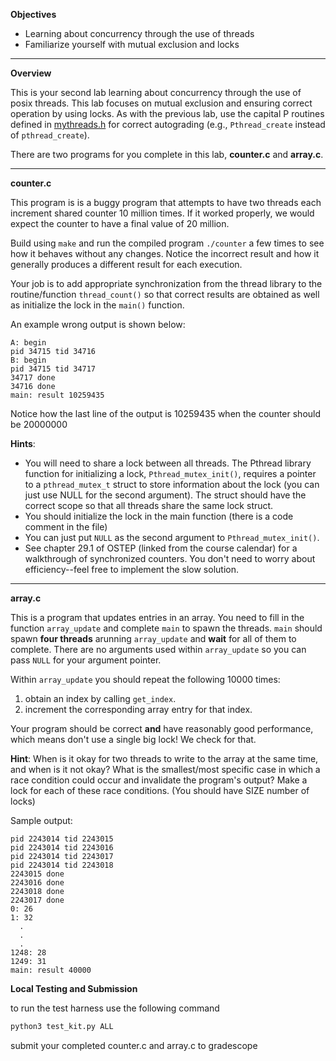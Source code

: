 **Objectives**
- Learning about concurrency through the use of threads
- Familiarize yourself with mutual exclusion and locks

---

**Overview**

This is your second lab learning about concurrency through the use
of posix threads.  This lab focuses on mutual exclusion and ensuring correct
operation by using locks. As with the previous lab, use the capital P routines defined in [mythreads.h](mythreads.h)
for correct autograding (e.g., `Pthread_create` instead of `pthread_create`).

There are two programs for you complete in this lab, **counter.c** and **array.c**.

---

**counter.c** 

This program is is a buggy program that attempts to have two threads each increment shared counter 10 million times. If it worked properly, we would expect the counter to have a final value of 20 million.

Build using `make` and run the compiled program `./counter` a few times to see how it behaves without any changes.
Notice the incorrect
result and how it generally produces a different result for each execution.

Your job is to add appropriate synchronization from the thread library to the routine/function `thread_count()` so that correct results are obtained as well as initialize the lock in the `main()` function.

An example wrong output is shown below:
```
A: begin
pid 34715 tid 34716
B: begin
pid 34715 tid 34717
34717 done
34716 done
main: result 10259435
```
Notice how the last line of the output is 10259435 when the counter should be 20000000

**Hints**:
- You will need to share a lock between all threads. The Pthread library function for initializing a lock, `Pthread_mutex_init()`, requires a pointer to a `pthread_mutex_t` 
struct to store information about the lock (you can just use NULL for the second argument). The struct should have the correct scope so that all threads
share the same lock struct.
- You should initialize the lock in the main function (there is a code comment in the file)
- You can just put `NULL` as the second argument to `Pthread_mutex_init()`.
- See chapter 29.1 of OSTEP (linked from the course calendar) for a walkthrough of synchronized counters. You don't need to worry about efficiency--feel free to implement the slow solution.

---

**array.c**

This is a program that updates entries in an array. You need to fill in
the function `array_update` and complete `main` to spawn the threads.  `main` should spawn
**four threads** arunning `array_update` and **wait** for all of them to complete. There are no arguments used within
`array_update` so you can pass `NULL` for your argument pointer.

Within `array_update` you should repeat the following 10000 times:
1. obtain an index by calling `get_index`.
2. increment the corresponding array entry for that index.

Your program should be correct **and** have reasonably good performance, which means
don't use a single big lock! We check for that.

**Hint**: When is it okay for two threads to write to the array at the same time,
and when is it not okay? What is the smallest/most specific case in which a race condition
could occur and invalidate the program's output? Make a lock for each of these
race conditions. (You should have SIZE number of locks)

Sample output:
```
pid 2243014 tid 2243015
pid 2243014 tid 2243016
pid 2243014 tid 2243017
pid 2243014 tid 2243018
2243015 done
2243016 done
2243018 done
2243017 done
0: 26
1: 32
  .
  .
  .
1248: 28
1249: 31
main: result 40000
```

**Local Testing and Submission**

to run the test harness use the following command
```bash
python3 test_kit.py ALL
```
submit your completed counter.c and array.c to gradescope
